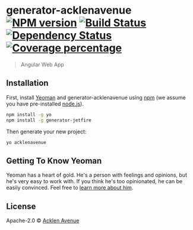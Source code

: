 # generator-acklenavenue [![NPM version][npm-image]][npm-url] [![Build Status][travis-image]][travis-url] [![Dependency Status][daviddm-image]][daviddm-url] [![Coverage percentage][coveralls-image]][coveralls-url]
> Angular Web App

## Installation

First, install [Yeoman](http://yeoman.io) and generator-acklenavenue using [npm](https://www.npmjs.com/) (we assume you have pre-installed [node.js](https://nodejs.org/)).

```bash
npm install -g yo
npm install -g generator-jetfire
```

Then generate your new project:

```bash
yo acklenavenue
```

## Getting To Know Yeoman

Yeoman has a heart of gold. He&#39;s a person with feelings and opinions, but he&#39;s very easy to work with. If you think he&#39;s too opinionated, he can be easily convinced. Feel free to [learn more about him](http://yeoman.io/).

## License

Apache-2.0 © [Acklen Avenue]()


[npm-image]: https://badge.fury.io/js/generator-acklenavenue.svg
[npm-url]: https://npmjs.org/package/generator-acklenavenue
[travis-image]: https://travis-ci.org//generator-acklenavenue.svg?branch=master
[travis-url]: https://travis-ci.org//generator-acklenavenue
[daviddm-image]: https://david-dm.org//generator-acklenavenue.svg?theme=shields.io
[daviddm-url]: https://david-dm.org//generator-acklenavenue
[coveralls-image]: https://coveralls.io/repos//generator-acklenavenue/badge.svg
[coveralls-url]: https://coveralls.io/r//generator-acklenavenue
